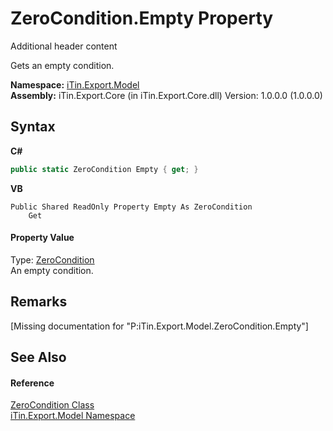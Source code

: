 # ZeroCondition.Empty Property 
Additional header content 

Gets an empty condition.

**Namespace:**&nbsp;<a href="N_iTin_Export_Model">iTin.Export.Model</a><br />**Assembly:**&nbsp;iTin.Export.Core (in iTin.Export.Core.dll) Version: 1.0.0.0 (1.0.0.0)

## Syntax

**C#**<br />
``` C#
public static ZeroCondition Empty { get; }
```

**VB**<br />
``` VB
Public Shared ReadOnly Property Empty As ZeroCondition
	Get
```


#### Property Value
Type: <a href="T_iTin_Export_Model_ZeroCondition">ZeroCondition</a><br />An empty condition.

## Remarks
\[Missing <remarks> documentation for "P:iTin.Export.Model.ZeroCondition.Empty"\]

## See Also


#### Reference
<a href="T_iTin_Export_Model_ZeroCondition">ZeroCondition Class</a><br /><a href="N_iTin_Export_Model">iTin.Export.Model Namespace</a><br />